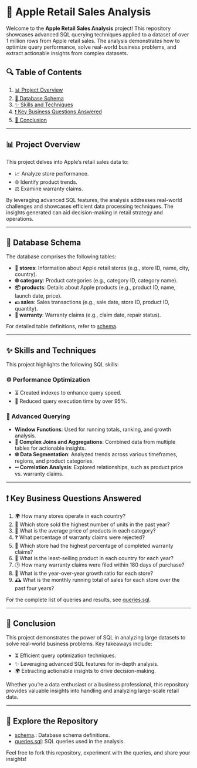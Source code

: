 # 🍏 Apple Retail Sales Analysis

Welcome to the **Apple Retail Sales Analysis** project! This repository showcases advanced SQL querying techniques applied to a dataset of over 1 million rows from Apple retail sales. The analysis demonstrates how to optimize query performance, solve real-world business problems, and extract actionable insights from complex datasets.



## 🔍 Table of Contents

1. [📊 Project Overview](#project-overview)
2. [🔹 Database Schema](#database-schema)
3. [✨ Skills and Techniques](#skills-and-techniques)
4. [❗ Key Business Questions Answered](#key-business-questions-answered)
5. [🚀 Conclusion](#conclusion)

---

## 📊 Project Overview

This project delves into Apple’s retail sales data to:

- 📈 Analyze store performance.
- 🌐 Identify product trends.
- ⚖️ Examine warranty claims.

By leveraging advanced SQL features, the analysis addresses real-world challenges and showcases efficient data processing techniques. The insights generated can aid decision-making in retail strategy and operations.

---

## 🔹 Database Schema

The database comprises the following tables:

- **🏢 stores**: Information about Apple retail stores (e.g., store ID, name, city, country).
- **🌐 category**: Product categories (e.g., category ID, category name).
- **📦 products**: Details about Apple products (e.g., product ID, name, launch date, price).
- **💵 sales**: Sales transactions (e.g., sale date, store ID, product ID, quantity).
- **🛑 warranty**: Warranty claims (e.g., claim date, repair status).

For detailed table definitions, refer to [schema](https://github.com/7amzamagdi/Apple-Retail-Analysis-SQL/blob/main/ERD%20For%20DataBase.png).

---

## ✨ Skills and Techniques

This project highlights the following SQL skills:

### ⚙️ Performance Optimization

- ⏳ Created indexes to enhance query speed.
- 🚀 Reduced query execution time by over 95%.

### 🔄 Advanced Querying

- **Window Functions**: Used for running totals, ranking, and growth analysis.
- **🔗 Complex Joins and Aggregations**: Combined data from multiple tables for actionable insights.
- **🌐 Data Segmentation**: Analyzed trends across various timeframes, regions, and product categories.
- **➖ Correlation Analysis**: Explored relationships, such as product price vs. warranty claims.

---

## ❗ Key Business Questions Answered

1. 🌍 How many stores operate in each country?
2. 🏢 Which store sold the highest number of units in the past year?
3. 🔢 What is the average price of products in each category?
4. ❓ What percentage of warranty claims were rejected?
5. 🛑 Which store had the highest percentage of completed warranty claims?
6. 🤯 What is the least-selling product in each country for each year?
7. 🕒 How many warranty claims were filed within 180 days of purchase?
8. 🌄 What is the year-over-year growth ratio for each store?
9. 🕰️ What is the monthly running total of sales for each store over the past four years?

For the complete list of queries and results, see [queries.sql](queries.sql).

---

## 🚀 Conclusion

This project demonstrates the power of SQL in analyzing large datasets to solve real-world business problems. Key takeaways include:

- ⏳ Efficient query optimization techniques.
- ✨ Leveraging advanced SQL features for in-depth analysis.
- 🌍 Extracting actionable insights to drive decision-making.

Whether you’re a data enthusiast or a business professional, this repository provides valuable insights into handling and analyzing large-scale retail data.

---

## 🔎 Explore the Repository

- [schema](https://github.com/7amzamagdi/Apple-Retail-Analysis-SQL/blob/main/ERD%20For%20DataBase.png).: Database schema definitions.
- [queries.sql](queries.sql): SQL queries used in the analysis.

Feel free to fork this repository, experiment with the queries, and share your insights!

